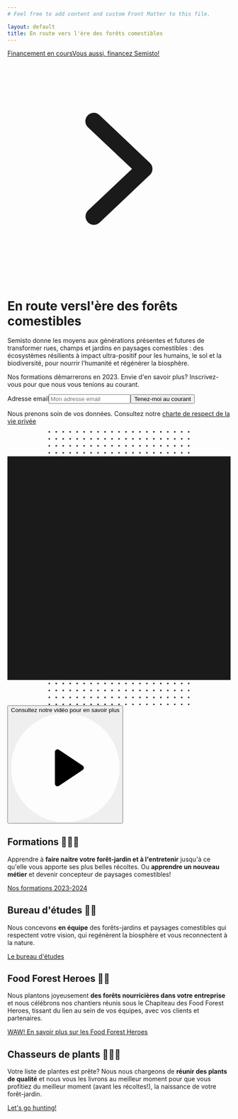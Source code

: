 ```yaml
---
# Feel free to add content and custom Front Matter to this file.

layout: default
title: En route vers l'ère des forêts comestibles
---
```


<div class="relative pb-16 sm:pb-24 lg:pb-32">
    <main class="mx-auto max-w-7xl px-4 sm:mt-24 sm:px-6 lg:mt-0">
        <div class="lg:grid lg:grid-cols-12 lg:gap-8">
            <div class="sm:text-center md:mx-auto md:max-w-2xl lg:col-span-6 lg:text-left"><a class="inline-flex items-center rounded-full bg-yellow-500 p-1 pr-2 text-semisto-4 hover:text-gray-900 sm:text-base lg:text-sm xl:text-base" href="/financement"><span class="rounded-full bg-orange-600 px-3 text-sm font-semibold leading-5 text-white hover:text-yellow-200 py-0.5">Financement en cours</span><span class="ml-4 text-sm">Vous aussi, financez Semisto!</span><!--Heroicon name: mini/chevron-right--><svg aria-hidden="true" class="ml-2 h-5 w-5 text-white" fill="currentColor" viewBox="0 0 20 20" xmlns="http://www.w3.org/2000/svg"><path clip-rule="evenodd" d="M7.21 14.77a.75.75 0 01.02-1.06L11.168 10 7.23 6.29a.75.75 0 111.04-1.08l4.5 4.25a.75.75 0 010 1.08l-4.5 4.25a.75.75 0 01-1.06-.02z" fill-rule="evenodd"></path></svg></a>
                <h1><span class="mt-4 block text-4xl font-bold font-serif tracking-tight sm:text-5xl xl:text-5xl"><span class="flex text-semisto-3">En route vers</span><span class="flex text-semisto-2">l'ère des forêts comestibles</span></span>
                </h1>
                <p class="mt-3 text-base text-gray-500 sm:mt-5 sm:text-xl lg:text-lg xl:text-xl">Semisto donne les moyens aux générations présentes et futures de transformer rues, champs et jardins en paysages comestibles : des écosystèmes résilients à impact ultra-positif pour les humains, le sol et la biodiversité, pour nourrir l’humanité et régénérer la biosphère.</p>
                <div class="mt-8 sm:mx-auto sm:max-w-lg sm:text-center lg:mx-0 lg:text-left">
                    <p class="text-base font-medium text-gray-900">Nos formations démarrerons en 2023. Envie d'en savoir plus? Inscrivez-vous pour que nous vous tenions au courant.</p>
                    <form id="new_waitlist_subscriber" class="mt-3 sm:flex" action="/waitlist_subscribers" accept-charset="UTF-8" method="post"><input type="hidden" name="authenticity_token" value="iNB104YfqbmCB4QwdbEMtdIOYq6KhzlVX7XeNmDGGOwrrPwFHMib3o2H7uPFgdJAqblA0YpNM1Vo_1D9K1Kjqw" autocomplete="off"><input value="trainings-2023" autocomplete="off" type="hidden" name="waitlist_subscriber[waitlist][slug]" id="waitlist_subscriber_waitlist_slug"><label class="sr-only" for="waitlist_subscriber_email">Adresse email</label><input required="required" autocomplete="email" placeholder="Mon adresse email" class="block w-full rounded-md border-gray-300 py-3 text-base placeholder-gray-500 shadow-sm focus:border-indigo-500 focus:ring-indigo-500 sm:flex-1" type="text" name="waitlist_subscriber[email]" id="waitlist_subscriber_email"><button class="btn-primary mt-3 sm:mt-0 sm:ml-3" type="submit">Tenez-moi au courant</button></form>
                    <p class="mt-3 text-sm text-gray-500">Nous prenons soin de vos données. Consultez notre <a class="font-medium text-gray-500 underline" href="#">charte de respect de la vie privée</a></p>
                </div>
            </div>
            <div class="relative mt-12 sm:mx-auto sm:max-w-lg lg:col-span-6 lg:mx-0 lg:mt-0 lg:flex lg:max-w-none lg:items-center"><svg aria-hidden="true" class="absolute top-0 origin-top -translate-y-8 scale-75 transform sm:scale-100 lg:hidden left-1/2 -translate-x-1/2" fill="none" height="784" viewBox="0 0 640 784" width="640"><defs><pattern height="20" id="4f4f415c-a0e9-44c2-9601-6ded5a34a13e" patternUnits="userSpaceOnUse" width="20" x="118" y="0"><rect class="text-gray-200" fill="currentColor" height="4" width="4" x="0" y="0"></rect></pattern></defs><rect class="text-gray-50" fill="currentColor" height="640" width="640" y="72"></rect><rect fill="url(#4f4f415c-a0e9-44c2-9601-6ded5a34a13e)" height="784" width="404" x="118"></rect></svg>
                <div class="relative mx-auto w-full rounded-lg shadow-lg lg:max-w-md"><button class="relative block w-full overflow-hidden rounded-lg bg-white focus:outline-none focus:ring-2 focus:ring-indigo-500 focus:ring-offset-2" type="button"><span class="sr-only">Consultez notre vidéo pour en savoir plus</span><img alt="" class="w-full" src="https://images.unsplash.com/photo-1597175587534-f8c5307f9c0a?ixlib=rb-1.2.1&amp;auto=format&amp;fit=crop&amp;w=1350&amp;q=80"><span aria-hidden="true" class="absolute inset-0 flex h-full w-full items-center justify-center"><svg class="h-20 w-20 text-indigo-500" fill="currentColor" viewBox="0 0 84 84"><circle cx="42" cy="42" fill="white" opacity="0.9" r="42"></circle><path d="M55.5039 40.3359L37.1094 28.0729C35.7803 27.1869 34 28.1396 34 29.737V54.263C34 55.8604 35.7803 56.8131 37.1094 55.9271L55.5038 43.6641C56.6913 42.8725 56.6913 41.1275 55.5039 40.3359Z"></path></svg></span></button></div>
            </div>
        </div>
    </main>
</div>

<div class="relative overflow-hidden bg-white pt-16 pb-32">
    <div class="relative">
        <div class="lg:mx-auto lg:grid lg:max-w-7xl lg:grid-flow-col-dense lg:grid-cols-2 lg:gap-24 lg:px-8">
            <div class="mx-auto max-w-xl px-4 sm:px-6 lg:mx-0 lg:max-w-none lg:py-16 lg:px-0">
                <div>
                    <div class="mt-6">
                        <h2>Formations 🧑🏽‍🏫</h2>
                        <p class="mt-4 text-lg text-gray-500">Apprendre à <strong>faire naitre votre forêt-jardin et à l'entretenir</strong> jusqu'à ce qu'elle vous apporte ses plus belles récoltes. Ou <strong>apprendre un nouveau métier</strong> et devenir concepteur de paysages comestibles!</p>
                        <div class="mt-6"><a class="btn-primary" href="/poles/formations-jardins-forets">Nos formations 2023-2024</a></div>
                    </div>
                </div>
            </div>
            <div class="mt-12 sm:mt-16 lg:mt-0">
                <div class="-mr-48 pl-4 sm:pl-6 md:-mr-16 lg:relative lg:m-0 lg:h-full lg:px-0"><img alt="" class="w-full lg:absolute lg:right-0 lg:h-full lg:w-auto lg:max-w-none" src="/images/hubs/large/formations.jpg"></div>
            </div>
        </div>
    </div>
    <div class="mt-24">
        <div class="lg:mx-auto lg:grid lg:max-w-7xl lg:grid-flow-col-dense lg:grid-cols-2 lg:gap-24 lg:px-8">
            <div class="mx-auto max-w-xl px-4 sm:px-6 lg:col-start-2 lg:mx-0 lg:max-w-none lg:py-32 lg:px-0">
                <div>
                    <div class="mt-6">
                        <h2 class="text-5xl tracking-tight font-serif text-gray-900">Bureau d'études 👩‍🎨</h2>
                        <p class="mt-4 text-lg text-gray-500">Nous concevons <strong>en équipe</strong> des forêts-jardins et paysages comestibles qui respectent votre vision, qui regénèrent la biosphère et vous reconnectent à la nature.</p>
                        <div class="mt-6"><a class="btn-primary" href="/poles/design-jardins-forets">Le bureau d'études</a></div>
                    </div>
                </div>
            </div>
            <div class="mt-12 sm:mt-16 lg:mt-0">
                <div class="-mr-48 pl-4 sm:pl-6 md:-mr-16 lg:relative lg:m-0 lg:h-full lg:px-0"><img alt="" class="w-full lg:absolute lg:right-0 lg:h-full lg:w-auto lg:max-w-none" src="/images/hubs/large/bureau.jpg"></div>
            </div>
        </div>
    </div>
    <div class="relative mt-24">
        <div class="lg:mx-auto lg:grid lg:max-w-7xl lg:grid-flow-col-dense lg:grid-cols-2 lg:gap-24 lg:px-8">
            <div class="mx-auto max-w-xl px-4 sm:px-6 lg:mx-0 lg:max-w-none lg:py-16 lg:px-0">
                <div>
                    <div class="mt-6">
                        <h2 class="text-5xl tracking-tight font-serif text-gray-900">Food Forest Heroes 🦸‍♂️</h2>
                        <p class="mt-4 text-lg text-gray-500">Nous plantons joyeusement <strong>des forêts nourricières dans votre entreprise</strong> et nous célébrons nos chantiers réunis sous le Chapiteau des Food Forest Heroes, tissant du lien au sein de vos équipes, avec vos clients et partenaires.</p>
                        <div class="mt-6"><a class="btn-primary" href="/poles/food-forest-heroes">WAW! En savoir plus sur les Food Forest Heroes</a></div>
                    </div>
                </div>
            </div>
            <div class="mt-12 sm:mt-16 lg:mt-0">
                <div class="-mr-48 pl-4 sm:pl-6 md:-mr-16 lg:relative lg:m-0 lg:h-full lg:px-0"><img alt="" class="w-full lg:absolute lg:right-0 lg:h-full lg:w-auto lg:max-w-none" src="/images/hubs/large/heroes.jpg"></div>
            </div>
        </div>
    </div>
    <div class="mt-24">
        <div class="lg:mx-auto lg:grid lg:max-w-7xl lg:grid-flow-col-dense lg:grid-cols-2 lg:gap-24 lg:px-8">
            <div class="mx-auto max-w-xl px-4 sm:px-6 lg:col-start-2 lg:mx-0 lg:max-w-none lg:py-32 lg:px-0">
                <div>
                    <div class="mt-6">
                        <h2 class="text-5xl font-serif tracking-tight text-gray-900">Chasseurs de plants 🕵🏻‍♂️</h2>
                        <p class="mt-4 text-lg text-gray-500">Votre liste de plantes est prête? Nous nous chargeons de <strong>réunir des plants de qualité</strong> et nous vous les livrons au meilleur moment pour que vous profitiez du meilleur moment (avant les récoltes!), la naissance de votre forêt-jardin.</p>
                        <div class="mt-6"><a class="btn-primary" href="/poles/chasseur-de-plants">Let's go hunting!</a></div>
                    </div>
                </div>
            </div>
            <div class="mt-12 sm:mt-16 lg:col-start-1 lg:mt-0">
                <div class="-ml-48 pr-4 sm:pr-6 md:-ml-16 lg:relative lg:m-0 lg:h-full lg:px-0"><img alt="" class="w-full lg:absolute lg:left-0 lg:h-full lg:w-auto lg:max-w-none" src="/images/hubs/large/chasseur-de-plants.jpg"></div>
            </div>
        </div>
    </div>
</div>

